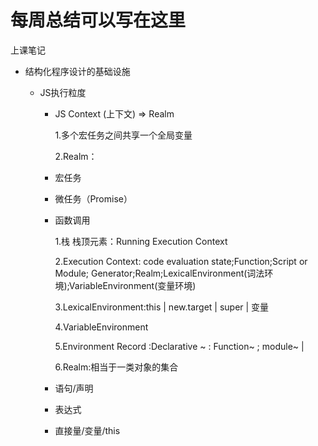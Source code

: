 # 每周总结可以写在这里

上课笔记

- 结构化程序设计的基础设施

  - JS执行粒度

    - JS Context (上下文)  =>  Realm

      1.多个宏任务之间共享一个全局变量

      2.Realm：

    - 宏任务

    - 微任务（Promise）

    - 函数调用

      1.栈     栈顶元素：Running Execution Context

      2.Execution Context:  code evaluation state;Function;Script or Module; Generator;Realm;LexicalEnvironment(词法环境);VariableEnvironment(变量环境)

      3.LexicalEnvironment:this   |  new.target  | super  | 变量

      4.VariableEnvironment

      5.Environment Record  :Declarative ~  : Function~  ;  module~ |

      6.Realm:相当于一类对象的集合

    - 语句/声明

    - 表达式

    - 直接量/变量/this

  